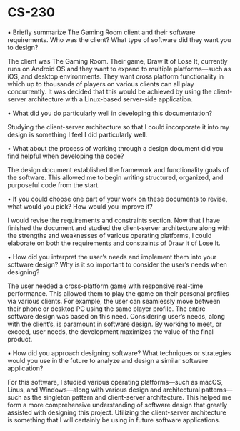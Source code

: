 # CS-230

•  Briefly summarize The Gaming Room client and their software requirements. Who was the client? What type of software did they want you to design?

  The client was The Gaming Room. Their game, Draw It of Lose It, currently runs on Android OS and they want to expand to multiple platforms—such as iOS, and desktop environments. They want cross platform functionality in which up to thousands of players on various clients can all play concurrently. It was decided that this would be achieved by using the client-server architecture with a Linux-based server-side application.
  
•  What did you do particularly well in developing this documentation?

Studying the client-server architecture so that I could incorporate it into my design is something I feel I did particularly well.

•  What about the process of working through a design document did you find helpful when developing the code?

The design document established the framework and functionality goals of the software. This allowed me to begin writing structured, organized, and purposeful code from the start.

•  If you could choose one part of your work on these documents to revise, what would you pick? How would you improve it?

I would revise the requirements and constraints section. Now that I have finished the document and studied the client-server architecture along with the strengths and weaknesses of various operating platforms, I could elaborate on both the requirements and constraints of Draw It of Lose It.

•  How did you interpret the user’s needs and implement them into your software design? Why is it so important to consider the user’s needs when designing?

The user needed a cross-platform game with responsive real-time performance. This allowed them to play the game on their personal profiles via various clients. For example, the user can seamlessly move between their phone or desktop PC using the same player profile. The entire software design was based on this need. Considering user’s needs, along with the client’s, is paramount in software design. By working to meet, or exceed, user needs, the development maximizes the value of the final product.

•  How did you approach designing software? What techniques or strategies would you use in the future to analyze and design a similar software application?

For this software, I studied various operating platforms—such as macOS, Linus, and Windows—along with various design and architectural patterns—such as the singleton pattern and client-server architecture. This helped me form a more comprehensive understanding of software design that greatly assisted with designing this project. Utilizing the client-server architecture is something that I will certainly be using in future software applications.

